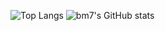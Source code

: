 ![Top Langs](https://github-readme-stats.vercel.app/api/top-langs/?username=bm777&theme=buefy&layout=compact)
![bm7's GitHub stats](https://github-readme-stats.vercel.app/api?username=bm777)
